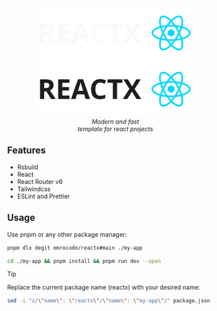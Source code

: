 <div align="center">

![Reactx](./public/reactx_dark.svg#gh-dark-mode-only)
![Reactx](./public/reactx_light.svg#gh-light-mode-only)
\
_Modern and fast\
template for react projects_

</div>

## Features

- Rsbuild
- React
- React Router v6
- Tailwindcss
- ESLint and Prettier

## Usage

Use pnpm or any other package manager:

```bash
pnpm dlx degit emrocode/reactx#main ./my-app
```

```bash
cd ./my-app && pnpm install && pnpm run dev --open
```

> [!TIP]
> Replace the current package name (reactx) with your desired name:
>
> ```bash
> sed -i "s/\"name\": \"reactx\"/\"name\": \"my-app\"/" package.json
> ```
